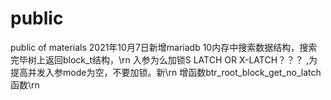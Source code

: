 # public
public of materials
2021年10月7日新增mariadb 10内存中搜索数据结构，搜索完毕树上返回block_t结构，\rn
入参为么加锁S LATCH OR X-LATCH？？？ ,为提高并发入参mode为空，不要加锁。新\rn
增函数btr_root_block_get_no_latch函数\rn